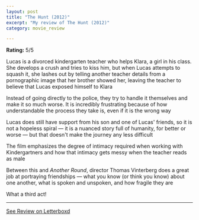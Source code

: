 ```yaml
---
layout: post
title: "The Hunt (2012)"
excerpt: "My review of The Hunt (2012)"
category: movie_review

---
```


**Rating:** 5/5

Lucas is a divorced kindergarten teacher who helps Klara, a girl in his class. She develops a crush and tries to kiss him, but when Lucas attempts to squash it, she lashes out by telling another teacher details from a pornographic image that her brother showed her, leaving the teacher to believe that Lucas exposed himself to Klara

Instead of going directly to the police, they try to handle it themselves and make it so much worse. It is incredibly frustrating because of how understandable the process they take is, even if it is the wrong way

Lucas does still have support from his son and one of Lucas' friends, so it is not a hopeless spiral — it is a nuanced story full of humanity, for better or worse  — but that doesn't make the journey any less difficult

The film emphasizes the degree of intimacy required when working with Kindergartners and how that intimacy gets messy when the teacher reads as male

Between this and <i>Another Round</i>, director Thomas Vinterberg does a great job at portraying friendships — what you know (or think you know) about one another, what is spoken and unspoken, and how fragile they are

What a third act!

<hr>

[See Review on Letterboxd](https://boxd.it/4MtcTp)
